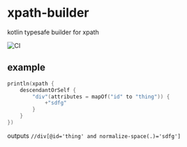 # xpath-builder
kotlin typesafe builder for xpath

![CI](https://github.com/DetachHead/xpath-builder/workflows/CI/badge.svg)

## example

```kotlin
println(xpath {
    descendantOrSelf {
        "div"(attributes = mapOf("id" to "thing")) {
            +"sdfg"
        }
    }
})
```
outputs `//div[@id='thing' and normalize-space(.)='sdfg']`
